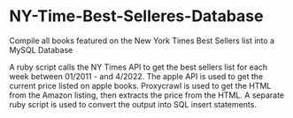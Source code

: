 # NY-Time-Best-Selleres-Database
Compile all books featured on the New York Times Best Sellers list into a MySQL Database

A ruby script calls the NY Times API to get the best sellers list for each week between 01/2011 - and 4/2022. The apple API is used to get the current price listed on apple books. Proxycrawl is used to get the HTML from the Amazon listing, then extracts the price from the HTML. A separate ruby script is used to convert the output into SQL insert statements.
